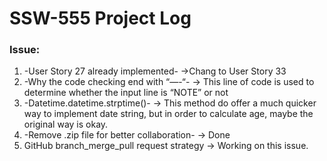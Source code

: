 # SSW-555 Project Log
### Issue:
1. -User Story 27 already implemented-
->Chang to User Story 33
2. -Why the code checking end with “—-“-
-> This line of code is used to determine whether the input line is “NOTE” or not
3. -Datetime.datetime.strptime()-
-> This method do offer a much quicker way to implement date string, but in order to calculate age, maybe the original way is okay.
4. -Remove .zip file for better collaboration-
-> Done
5. GitHub branch_merge_pull request strategy
-> Working on this issue.
